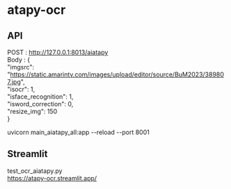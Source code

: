 # atapy-ocr

## API
POST : http://127.0.0.1:8013/aiatapy  
Body : {  
  "imgsrc": "https://static.amarintv.com/images/upload/editor/source/BuM2023/389807.jpg",  
  "isocr": 1,  
  "isface_recognition": 1,  
  "isword_correction": 0,  
  "resize_img": 150  
}  

uvicorn main_aiatapy_all:app --reload --port 8001    

## Streamlit  
test_ocr_aiatapy.py    
https://atapy-ocr.streamlit.app/  
